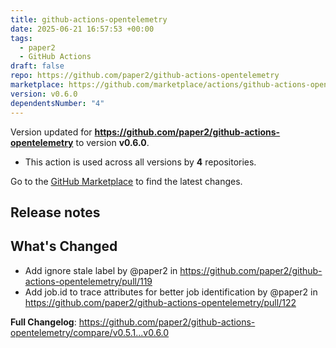 ```yaml
---
title: github-actions-opentelemetry
date: 2025-06-21 16:57:53 +00:00
tags:
  - paper2
  - GitHub Actions
draft: false
repo: https://github.com/paper2/github-actions-opentelemetry
marketplace: https://github.com/marketplace/actions/github-actions-opentelemetry
version: v0.6.0
dependentsNumber: "4"
---
```



Version updated for **https://github.com/paper2/github-actions-opentelemetry** to version **v0.6.0**.
- This action is used across all versions by **4** repositories.

Go to the [GitHub Marketplace](https://github.com/marketplace/actions/github-actions-opentelemetry) to find the latest changes.

## Release notes

## What's Changed
* Add ignore stale label by @paper2 in https://github.com/paper2/github-actions-opentelemetry/pull/119
* Add job.id to trace attributes for better job identification by @paper2 in https://github.com/paper2/github-actions-opentelemetry/pull/122


**Full Changelog**: https://github.com/paper2/github-actions-opentelemetry/compare/v0.5.1...v0.6.0
